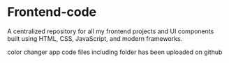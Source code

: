 # Frontend-code
A centralized repository for all my frontend projects and UI components built using HTML, CSS, JavaScript, and modern frameworks.

color changer app code files including folder has been uploaded on github 

